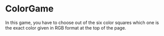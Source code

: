 # ColorGame
In this game, you have to choose out of the six color squares which one is the exact color given in RGB format at the top of the page. 
